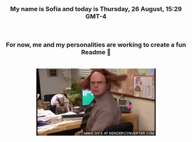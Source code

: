 


<div align="center">
<h3 >My name is Sofia and today is Thursday, 26 August, 15:29 GMT-4</h3><br>
<h3 >For now, me and my personalities are working to create a fun Readme 👋
</h3><br>
<img src='img/dwight.gif' alt='working...'/>
</div>
